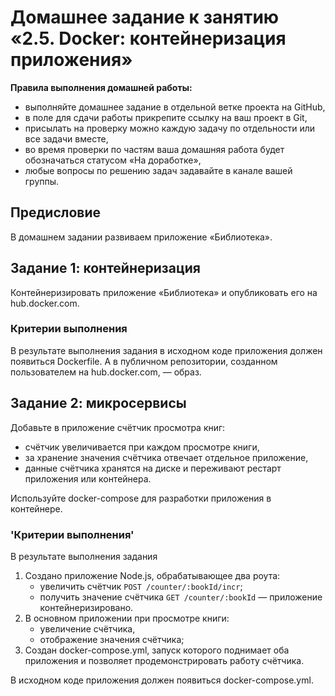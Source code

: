 # Домашнее задание к занятию «2.5. Docker: контейнеризация приложения»

**Правила выполнения домашней работы:**

* выполняйте домашнее задание в отдельной ветке проекта на GitHub,
* в поле для сдачи работы прикрепите ссылку на ваш проект в Git,
* присылать на проверку можно каждую задачу по отдельности или все задачи вместе,
* во время проверки по частям ваша домашняя работа будет обозначаться статусом «На доработке»,
* любые вопросы по решению задач задавайте в канале вашей группы.

## Предисловие

В домашнем задании развиваем приложение «Библиотека».

## Задание 1: контейнеризация

Контейнеризировать приложение «Библиотека» и опубликовать его на hub.docker.com.

### Критерии выполнения

В результате выполнения задания в исходном коде приложения должен появиться Dockerfile. А в публичном репозитории, созданном пользователем на hub.docker.com, — образ.

## Задание 2: микросервисы

Добавьте в приложение счётчик просмотра книг:

* счётчик увеличивается при каждом просмотре книги,
* за хранение значения счётчика отвечает отдельное приложение,
* данные счётчика хранятся на диске и переживают рестарт приложения или контейнера.

Используйте docker-compose для разработки приложения в контейнере.

### 'Критерии выполнения'

В результате выполнения задания

1. Создано приложение Node.js, обрабатывающее два роута:
   * увеличить счётчик `POST /counter/:bookId/incr`;
   * получить значение счётчика `GET /counter/:bookId`
  — приложение контейнеризировано.
1. В основном приложении при просмотре книги:
   * увеличение счётчика,
   * отображение значения счётчика;
1. Создан docker-compose.yml, запуск которого поднимает оба приложения и позволяет продемонстрировать работу счётчика.

В исходном коде приложения должен появиться docker-compose.yml.

